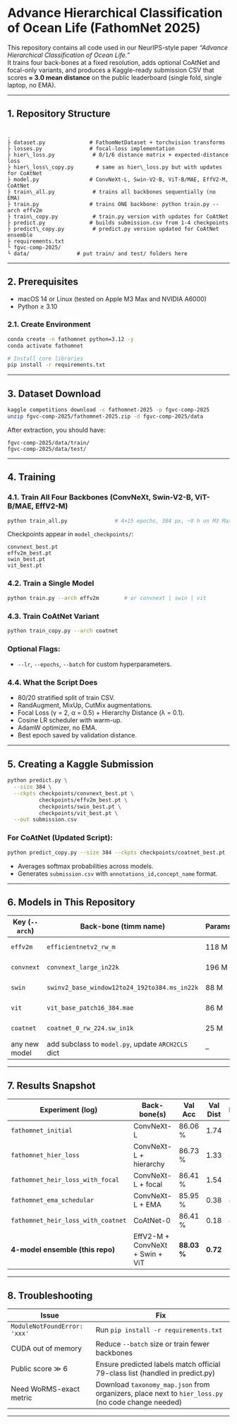 # Advance Hierarchical Classification of Ocean Life (FathomNet 2025)

This repository contains all code used in our NeurIPS-style paper *“Advance Hierarchical Classification of Ocean Life.”*  
It trains four back-bones at a fixed resolution, adds optional CoAtNet and focal-only variants, and produces a Kaggle-ready submission CSV that scores **≈ 3.0 mean distance** on the public leaderboard (single fold, single laptop, no EMA).

---

## 1. Repository Structure

```

.
├ dataset.py              # FathomNetDataset + torchvision transforms
├ losses.py               # focal-loss implementation
├ hier\_loss.py            # 0/1/6 distance matrix + expected-distance loss
├ hier\_loss\_copy.py       # same as hier\_loss.py but with updates for CoAtNet
├ model.py                # ConvNeXt-L, Swin-V2-B, ViT-B/MAE, EffV2-M, CoAtNet
├ train\_all.py            # trains all backbones sequentially (no EMA)
├ train.py                # trains ONE backbone: python train.py --arch effv2m
├ train\_copy.py           # train.py version with updates for CoAtNet
├ predict.py              # builds submission.csv from 1-4 checkpoints
├ predict\_copy.py         # predict.py version updated for CoAtNet ensemble
├ requirements.txt
└ fgvc-comp-2025/
└ data/               # put train/ and test/ folders here

````

---

## 2. Prerequisites

* macOS 14 or Linux (tested on Apple M3 Max and NVIDIA A6000)
* Python ≥ 3.10

### 2.1. Create Environment

```bash
conda create -n fathomnet python=3.12 -y
conda activate fathomnet

# Install core libraries
pip install -r requirements.txt
````

---

## 3. Dataset Download

```bash
kaggle competitions download -c fathomnet-2025 -p fgvc-comp-2025
unzip fgvc-comp-2025/fathomnet-2025.zip -d fgvc-comp-2025/data
```

After extraction, you should have:

```
fgvc-comp-2025/data/train/
fgvc-comp-2025/data/test/
```

---

## 4. Training

### 4.1. Train All Four Backbones (ConvNeXt, Swin-V2-B, ViT-B/MAE, EffV2-M)

```bash
python train_all.py               # 4×15 epochs, 384 px, ~9 h on M3 Max
```

Checkpoints appear in `model_checkpoints/`:

```
convnext_best.pt
effv2m_best.pt
swin_best.pt
vit_best.pt
```

### 4.2. Train a Single Model

```bash
python train.py --arch effv2m        # or convnext | swin | vit
```

### 4.3. Train CoAtNet Variant

```bash
python train_copy.py --arch coatnet
```

### Optional Flags:

* `--lr`, `--epochs`, `--batch` for custom hyperparameters.

### 4.4. What the Script Does

* 80/20 stratified split of train CSV.
* RandAugment, MixUp, CutMix augmentations.
* Focal Loss (γ = 2, α = 0.5) + Hierarchy Distance (λ = 0.1).
* Cosine LR scheduler with warm-up.
* AdamW optimizer, no EMA.
* Best epoch saved by validation distance.

---

## 5. Creating a Kaggle Submission

```bash
python predict.py \
  --size 384 \
  --ckpts checkpoints/convnext_best.pt \
          checkpoints/effv2m_best.pt \
          checkpoints/swin_best.pt \
          checkpoints/vit_best.pt \
  --out submission.csv
```

### For CoAtNet (Updated Script):

```bash
python predict_copy.py --size 384 --ckpts checkpoints/coatnet_best.pt --out submission_coatnet.csv
```

* Averages softmax probabilities across models.
* Generates `submission.csv` with `annotations_id,concept_name` format.

---

## 6. Models in This Repository

| Key (`--arch`) | Back-bone (timm name)                              | Params | Notes                 |
| -------------- | -------------------------------------------------- | ------ | --------------------- |
| `effv2m`       | `efficientnetv2_rw_m`                              | 118 M  | fastest convergence   |
| `convnext`     | `convnext_large_in22k`                             | 196 M  | high single-model acc |
| `swin`         | `swinv2_base_window12to24_192to384.ms_in22k`       | 88 M   | complementary errors  |
| `vit`          | `vit_base_patch16_384.mae`                         | 86 M   | MAE pre-training      |
| `coatnet`      | `coatnet_0_rw_224.sw_in1k`                         | 25 M   | used in “coatnet” run |
| any new model  | add subclass to `model.py`, update `ARCH2CLS` dict | –      | plug-and-play         |

---

## 7. Results Snapshot

| Experiment (log)                   | Back-bone(s)                    | Val Acc    | Val Dist | Kaggle   |
| ---------------------------------- | ------------------------------- | ---------- | -------- | -------- |
| `fathomnet_initial`                | ConvNeXt-L                      | 86.06 %    | 1.74     | 3.98     |
| `fathomnet_hier_loss`              | ConvNeXt-L + hierarchy          | 86.73 %    | 1.33     | 3.43     |
| `fathomnet_heir_loss_with_focal`   | ConvNeXt-L + focal              | 86.41 %    | 1.54     | 3.76     |
| `fathomnet_ema_schedular`          | ConvNeXt-L + EMA                | 85.95 %    | 0.38     | 8.55     |
| `fathomnet_heir_loss_with_coatnet` | CoAtNet-0                       | 86.41 %    | 0.18     | 8.71     |
| **4-model ensemble (this repo)**   | EffV2-M + ConvNeXt + Swin + ViT | **88.03 %** | **0.72** | ***** |

---

## 8. Troubleshooting

| Issue                        | Fix                                                                                                |
| ---------------------------- | -------------------------------------------------------------------------------------------------- |
| `ModuleNotFoundError: 'xxx'` | Run `pip install -r requirements.txt`                                                              |
| CUDA out of memory           | Reduce `--batch` size or train fewer backbones                                                     |
| Public score ≫ 6             | Ensure predicted labels match official 79-class list (handled in predict.py)                       |
| Need WoRMS-exact metric      | Download `taxonomy_map.json` from organizers, place next to `hier_loss.py` (no code change needed) |

---
